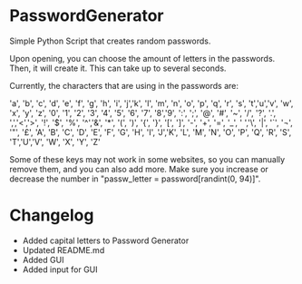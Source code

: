 # PasswordGenerator
Simple Python Script that creates random passwords.

Upon opening, you can choose the amount of letters in the passwords. Then, it will create it. This can take up to several seconds. 

Currently, the characters that are using in the passwords are:

'a', 'b', 'c', 'd', 'e', 'f', 'g', 'h', 'i', 'j','k', 'l', 'm', 'n', 'o', 'p', 'q', 'r', 's', 't','u','v', 
'w', 'x', 'y', 'z', '0', '1', '2', '3', '4', '5', '6', '7', '8','9', 
':', ';', '@', '#', '~', '/', '?', '.', ',','<','>', 
'!', '$', '%', '^','&', '*', '(', ')', '{', '}', '[', ']', '-', '+', '=', '_', ' ','\\', '|', '`', '¬', '"', '£', 'A', 'B', 'C', 'D', 'E', 'F', 'G', 'H', 'I', 'J','K', 
'L', 'M', 'N', 'O', 'P', 'Q', 'R', 'S', 'T','U','V', 
'W', 'X', 'Y', 'Z'
 
 Some of these keys may not work in some websites, so you can manually remove them, and you can also add more. Make sure you increase or decrease the number in "passw_letter = password[randint(0, 94)]".

# Changelog

- Added capital letters to Password Generator
- Updated README.md
- Added GUI
- Added input for GUI
